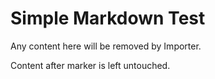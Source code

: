 # Simple Markdown Test

<!-- == imptr: lorem / begin from: ../docs/template/_lorem.md#5~12 == -->

Any content here will be removed by Importer.

<!-- == imptr: lorem / end == -->

Content after marker is left untouched.
